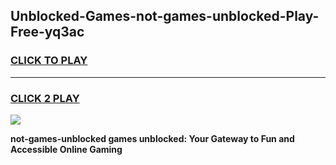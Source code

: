 
## Unblocked-Games-not-games-unblocked-Play-Free-yq3ac
<h3>
<a href="https://premium76.site?title=not-games-unblocked&ref=20A">CLICK TO PLAY</a></h3>
<hr>

<h3>
<a href="https://premium76.site?title=not-games-unblocked&ref=20A">CLICK 2 PLAY</a>
  
</h3>

<a href="https://premium76.site?title=not-games-unblocked&ref=20A"><img src="https://clearcache.store/games.png"></a>


**not-games-unblocked games unblocked: Your Gateway to Fun and Accessible Online Gaming**
